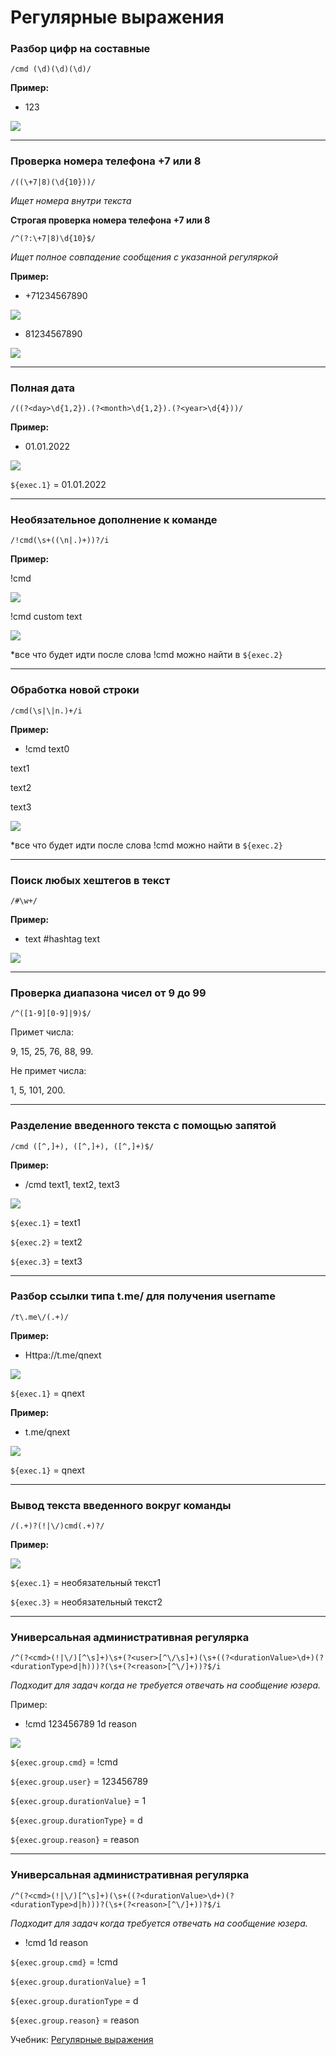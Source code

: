 # Регулярные выражения

### Разбор цифр на составные
```plain
/cmd (\d)(\d)(\d)/
```

**Пример:**

* 123

![](./1.jpg)

---

### Проверка номера телефона +7 или 8
```plain
/((\+7|8)(\d{10}))/
```
_Ищет номера внутри текста_

**Строгая проверка номера телефона +7 или 8**
```plain
/^(?:\+7|8)\d{10}$/
```

_Ищет полное совпадение сообщения с указанной регуляркой_

**Пример:**

* +71234567890 

![](./2.jpg)

* 81234567890

![](./3.jpg)

---

### Полная дата

```plain
/((?<day>\d{1,2}).(?<month>\d{1,2}).(?<year>\d{4}))/
```

**Пример:**

* 01.01.2022

![](./4.jpg)

```${exec.1}``` = 01.01.2022

---

### Необязательное дополнение к команде
```plain
/!cmd(\s+((\n|.)+))?/i
```

**Пример:**

!cmd

![](./5.jpg)

!cmd custom text

![](./6.jpg)

*все что будет идти после слова !cmd можно найти в ```${exec.2}```

---

### Обработка новой строки
```plain
/cmd(\s|\|n.)+/i
```

**Пример:**

* !cmd text0

text1

text2

text3

![](./7.jpg)

*все что будет идти после слова !cmd можно найти в ```${exec.2}```

---

### Поиск любых хештегов в текст
```plain
/#\w+/
```

**Пример:**

* text #hashtag text

![](./8.jpg)

---

### Проверка диапазона чисел от 9 до 99
```plain
/^([1-9][0-9]|9)$/
```

Примет числа:

9, 15, 25, 76, 88, 99.

Не примет числа: 

1, 5, 101, 200.

---

### Разделение введенного текста с помощью запятой

```plain
/cmd ([^,]+), ([^,]+), ([^,]+)$/
```

**Пример:**

* /cmd text1, text2, text3

![](./9.jpg)

```${exec.1}``` = text1

```${exec.2}``` = text2

```${exec.3}``` = text3

---

### Разбор ссылки типа t.me/ для получения username

```plain
/t\.me\/(.+)/ 
```

**Пример:**

* Httpa://t.me/qnext

![](./10.jpg)

```${exec.1}``` = qnext

**Пример:** 

* t.me/qnext

![](./11.jpg)

```${exec.1}``` = qnext

---

### Вывод текста введенного вокруг команды
```plain
/(.+)?(!|\/)cmd(.+)?/
```

**Пример:**

![](./12.jpg)

```${exec.1}``` = необязательный текст1

```${exec.3}``` = необязательный текст2

---

### Универсальная административная регулярка
```plain
/^(?<cmd>(!|\/)[^\s]+)\s+(?<user>[^\/\s]+)(\s+((?<durationValue>\d+)(?<durationType>d|h)))?(\s+(?<reason>[^\/]+))?$/i
```

_Подходит для задач когда не требуется отвечать на сообщение юзера._

Пример:

* !cmd 123456789 1d reason

![](./13.jpg)

```${exec.group.cmd}``` = !cmd

```${exec.group.user}``` = 123456789

```${exec.group.durationValue}``` = 1

```${exec.group.durationType}``` = d

```${exec.group.reason}``` = reason

---

### Универсальная административная регулярка
```plain
/^(?<cmd>(!|\/)[^\s]+)(\s+((?<durationValue>\d+)(?<durationType>d|h)))?(\s+(?<reason>[^\/]+))?$/i
```

_Подходит для задач когда требуется отвечать на сообщение юзера._

* !cmd 1d reason

```${exec.group.cmd}``` = !cmd

```${exec.group.durationValue}``` = 1

```${exec.group.durationType``` = d

```${exec.group.reason}``` = reason

Учебник: [Регулярные выражения](https://learn.javascript.ru/regexp-introduction)
